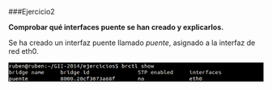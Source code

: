 ###Ejercicio2

**Comprobar qué interfaces puente se han creado y explicarlos.**

Se ha creado un interfaz puente llamado *puente*, asignado a la interfaz de red eth0.

![](./img/img1.png)
